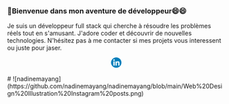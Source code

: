 ### 👋Bienvenue dans mon aventure de développeur😄😄
Je suis un développeur full stack qui cherche à résoudre les problèmes réels tout en s'amusant. J'adore coder et découvrir de nouvelles technologies. 
N'hésitez pas à me contacter si mes projets vous interessent ou juste pour jaser.
<p align="center">
  <a href="https://www.linkedin.com/in/nadine-mayang-ambassa-115a34253lipi=urn%3Ali%3Apage%3Ad_flagship3_profile_view_base_contact_details%3B%2F69bgE68QPO57RHL9nLQsA%3D%3D"><img height="24" src="https://github.com/nadinemayang/nadinemayang/blob/main/LinkedIn_icon_circle.svg.png"></a>
</p>
# ![nadinemayang](https://github.com/nadinemayang/nadinemayang/blob/main/Web%20Design%20Illustration%20Instagram%20posts.png)

